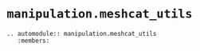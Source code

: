 # `manipulation.meshcat_utils`

```{eval-rst}
.. automodule:: manipulation.meshcat_utils
   :members:
